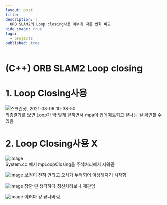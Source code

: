 ```yaml
---
layout: post
title: 
description: |
  ORB SLAM2의 Loop closing사용 여부에 따른 변화 비교
hide_image: true
tags:
  - projects
published: true
---
```



# (C++) ORB SLAM2 Loop closing

# 1. Loop Closing사용
![스크린샷, 2021-08-06 10-38-50](https://user-images.githubusercontent.com/69246778/128444692-843b6a5d-1f8c-40ca-b412-bda705a39c2e.png)   
최종결과를 보면 Loop가 딱 맞게 닫히면서 mpa이 업데이트되고 끝나는 걸 확인할 수 있음


# 2. Loop Closing사용 X
![image](https://user-images.githubusercontent.com/69246778/128443710-69b37c19-bd49-4873-b9eb-31fdc2ab446f.png)   
System.cc 에서 mpLoopClosing을 주석처리해서 지워줌

![image](https://user-images.githubusercontent.com/69246778/128445078-6c52fa8d-815d-4f4f-82bd-cb25b24527b9.png)
보정이 전혀 안되고 오차가 누적되어 이상해지기 시작함

![image](https://user-images.githubusercontent.com/69246778/128445363-00cd3590-2ab2-4058-a23a-99a0f062b7af.png)
잠깐 딴 생각하다 정신차려보니 개판임 

![image](https://user-images.githubusercontent.com/69246778/128445472-6fe02f1c-6dac-4105-9109-89515d0636ea.png)
이러다 걍 끝나버림. 
